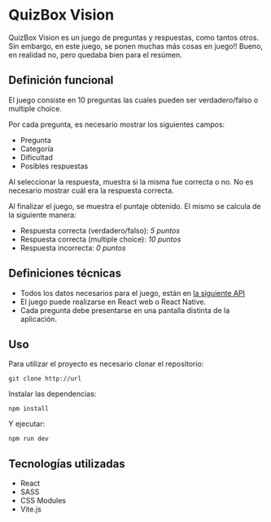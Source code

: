 # QuizBox Vision

QuizBox Vision es un juego de preguntas y respuestas, como tantos otros. Sin embargo, en este juego, se ponen muchas más cosas en juego!! Bueno, en realidad no, pero quedaba bien para el resúmen.

## Definición funcional

El juego consiste en 10 preguntas las cuales pueden ser verdadero/falso o multiple choice.

Por cada pregunta, es necesario mostrar los siguientes campos:

- Pregunta
- Categoría
- Dificultad
- Posibles respuestas

Al seleccionar la respuesta, muestra si la misma fue correcta o no. No es necesario mostrar cuál era la respuesta correcta.

Al finalizar el juego, se muestra el puntaje obtenido. El mismo se calcula de la
siguiente manera:

- Respuesta correcta (verdadero/falso): _5 puntos_
- Respuesta correcta (multiple choice): _10 puntos_
- Respuesta incorrecta: _0 puntos_

## Definiciones técnicas

- Todos los datos necesarios para el juego, están en [la siguiente API](https://opentdb.com/api.php?amount=10)
- El juego puede realizarse en React web o React Native.
- Cada pregunta debe presentarse en una pantalla distinta de la aplicación.

## Uso

Para utilizar el proyecto es necesario clonar el repositorio:

`git clone http://url`

Instalar las dependencias:

`npm install`

Y ejecutar:

`npm run dev`

## Tecnologías utilizadas

- React
- SASS
- CSS Modules
- Vite.js
